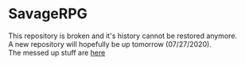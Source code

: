 # SavageRPG

This repository is broken and it's history cannot be restored anymore.<br>
A new repository will hopefully be up tomorrow (07/27/2020).<br>
The messed up stuff are [here](https://github.com/KingAlterIV/SavageRPG/tree/dev) 